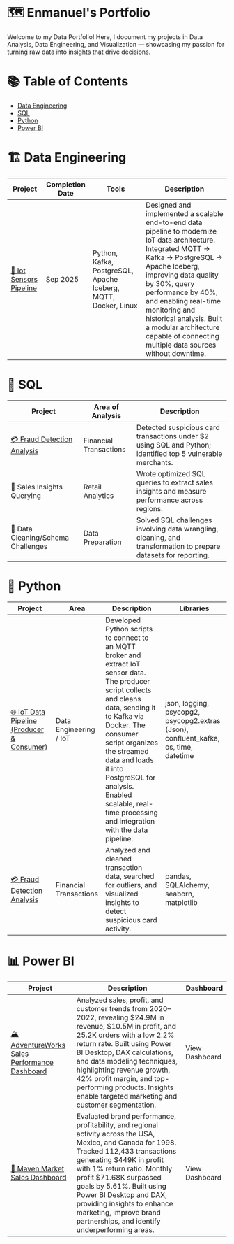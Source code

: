 # 🗺 Enmanuel's Portfolio

Welcome to my Data Portfolio!
Here, I document my projects in Data Analysis, Data Engineering, and Visualization — showcasing my passion for turning raw data into insights that drive decisions.

# 📚 Table of Contents

 - [Data Engineering](#data-engineer)
 - [SQL](#sql)
 - [Python](#python)
 - [Power BI](#power-bi)

<a name="data-engineer"></a>
# 🏗 Data Engineering

| Project                              | Completion Date | Tools                            | Description                                                                                                                                                      |
| ------------------------------------ | --------------- | -------------------------------- | ---------------------------------------------------------------------------------------------------------------------------------------------------------------- |
| [🚛 Iot Sensors Pipeline  ](https://github.com/EnmanuelMateo/Portafolio/tree/a425325f9f1cd49b9f5bffbe79ffdd5daf7ccdf7/Data%20Engineer/Iot%20Sensors)             | Sep 2025        | Python, Kafka, PostgreSQL, Apache Iceberg, MQTT, Docker, Linux | Designed and implemented a scalable end-to-end data pipeline to modernize IoT data architecture. Integrated MQTT → Kafka → PostgreSQL → Apache Iceberg, improving data quality by 30%, query performance by 40%, and enabling real-time monitoring and historical analysis. Built a modular architecture capable of connecting multiple data sources without downtime. |

<a name="sql"></a>
# 🧠 SQL

| Project                     | Area of Analysis       | Description                                                                                                     |
| --------------------------- | ---------------------- | --------------------------------------------------------------------------------------------------------------- |
| [💳 Fraud Detection Analysis](https://github.com/EnmanuelMateo/Portafolio/blob/e1588a02b0af2b8da03045aa6a930b955e54951b/SQL/Fraud%20Detection%20Analysis/SQL_Fraud.ipynb) | Financial Transactions | Detected suspicious card transactions under $2 using SQL and Python; identified top 5 vulnerable merchants.     |
| 🧾 Sales Insights Querying  | Retail Analytics       | Wrote optimized SQL queries to extract sales insights and measure performance across regions.                   |
| 🧰 Data Cleaning/Schema Challenges | Data Preparation       | Solved SQL challenges involving data wrangling, cleaning, and transformation to prepare datasets for reporting. |

<a name="python"></a>
# 🐍 Python

| Project                                    | Area                   | Description                                                                                                                                                                                                                                                                                                                                | Libraries                                                     |
| ------------------------------------------ | ---------------------- | ------------------------------------------------------------------------------------------------------------------------------------------------------------------------------------------------------------------------------------------------------------------------------------------------------------------------------------------ | ------------------------------------------------------------- |
| [🌐 IoT Data Pipeline (Producer & Consumer)](https://github.com/EnmanuelMateo/Portafolio/tree/5eadf5d70e0b0bf655909b5c1ba1e6c6964baa50/Python/IoT%20Data%20Pipeline) | Data Engineering / IoT | Developed Python scripts to connect to an MQTT broker and extract IoT sensor data. The producer script collects and cleans data, sending it to Kafka via Docker. The consumer script organizes the streamed data and loads it into PostgreSQL for analysis. Enabled scalable, real-time processing and integration with the data pipeline. | json, logging, psycopg2, psycopg2.extras (Json), confluent_kafka, os, time, datetime |
| [💳 Fraud Detection Analysis](https://github.com/EnmanuelMateo/Portafolio/blob/5eadf5d70e0b0bf655909b5c1ba1e6c6964baa50/Python/Fraud%20Detection%20Analysis/Fraud_detect.ipynb) | Financial Transactions | Analyzed and cleaned transaction data, searched for outliers, and visualized insights to detect suspicious card activity. | pandas, SQLAlchemy, seaborn, matplotlib |



# 📊 Power BI
<a name="power-bi"></a>

| Project                                       | Description                                                                                                                                                                                                                                                                                                                                                                                  | Dashboard      |
| --------------------------------------------- | -------------------------------------------------------------------------------------------------------------------------------------------------------------------------------------------------------------------------------------------------------------------------------------------------------------------------------------------------------------------------------------------- | -------------- |
| [🏔 AdventureWorks Sales Performance Dashboard ](https://github.com/EnmanuelMateo/Portafolio/tree/bbefc54ff33a4e54498d1b983e8f243d5e1a2209/Power%20BI/Adventure_Works)| Analyzed sales, profit, and customer trends from 2020–2022, revealing $24.9M in revenue, $10.5M in profit, and 25.2K orders with a low 2.2% return rate. Built using Power BI Desktop, DAX calculations, and data modeling techniques, highlighting revenue growth, 42% profit margin, and top-performing products. Insights enable targeted marketing and customer segmentation.            | View Dashboard |
| [🛒 Maven Market Sales Dashboard](https://github.com/EnmanuelMateo/Portafolio/tree/bbefc54ff33a4e54498d1b983e8f243d5e1a2209/Power%20BI/Maven_Market)               | Evaluated brand performance, profitability, and regional activity across the USA, Mexico, and Canada for 1998. Tracked 112,433 transactions generating $449K in profit with 1% return ratio. Monthly profit $71.68K surpassed goals by 5.61%. Built using Power BI Desktop and DAX, providing insights to enhance marketing, improve brand partnerships, and identify underperforming areas. | View Dashboard |
